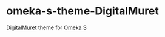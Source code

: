 # omeka-s-theme-DigitalMuret
 [DigitalMuret](https://digitalmuret.inha.fr/s/digital-muret/page/accueil) theme for [Omeka S](https://omeka.org/s/)
